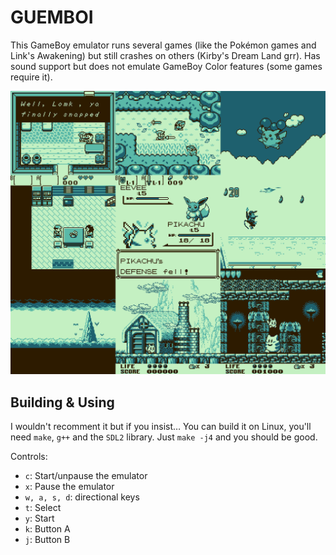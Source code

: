 # GUEMBOI

This GameBoy emulator runs several games (like the Pokémon games and Link's
Awakening) but still crashes on others (Kirby's Dream Land grr). Has sound
support but does not emulate GameBoy Color features (some games require it).

![screenshots](https://github.com/Stenodyon/gb/raw/master/mosaic.png)

## Building & Using

I wouldn't recomment it but if you insist… You can build it on Linux, you'll
need `make`, `g++` and the `SDL2` library. Just `make -j4` and you should be
good.

Controls:
* `c`: Start/unpause the emulator
* `x`: Pause the emulator
* `w, a, s, d`: directional keys
* `t`: Select
* `y`: Start
* `k`: Button A
* `j`: Button B
